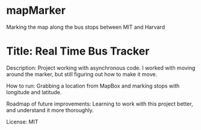 # mapMarker
Marking the map along the bus stops between MIT and Harvard

# Title: Real Time Bus Tracker

Description: Project working with asynchronous code. I worked with moving around the marker, but still figuring out how to make it move.

How to run: Grabbing a location from MapBox and marking stops with longitude and latitude.

Roadmap of future improvements: Learning to work with this project better, and understand it more thoroughly.

License: MIT
 
